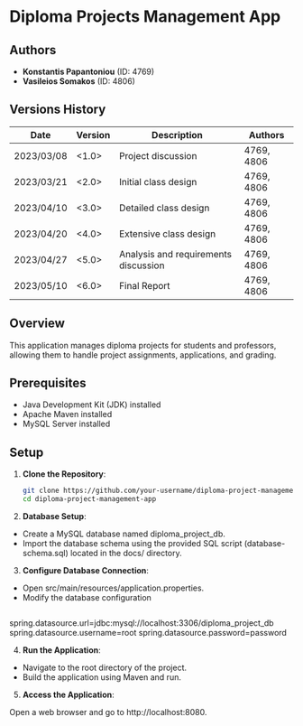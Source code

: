 # Diploma Projects Management App

## Authors

- **Konstantis Papantoniou** (ID: 4769)
- **Vasileios Somakos** (ID: 4806)

## Versions History

| Date       | Version | Description                          | Authors    |
|------------|---------|--------------------------------------|------------|
| 2023/03/08 | <1.0>   | Project discussion                    | 4769, 4806 |
| 2023/03/21 | <2.0>   | Initial class design                  | 4769, 4806 |
| 2023/04/10 | <3.0>   | Detailed class design                 | 4769, 4806 |
| 2023/04/20 | <4.0>   | Extensive class design                | 4769, 4806 |
| 2023/04/27 | <5.0>   | Analysis and requirements discussion  | 4769, 4806 |
| 2023/05/10 | <6.0>   | Final Report                          | 4769, 4806 |

## Overview

This application manages diploma projects for students and professors, allowing them to handle project assignments, applications, and grading.

## Prerequisites

- Java Development Kit (JDK) installed
- Apache Maven installed
- MySQL Server installed

## Setup

1. **Clone the Repository**:
   ```bash
   git clone https://github.com/your-username/diploma-project-management-app.git
   cd diploma-project-management-app

2. **Database Setup**:

- Create a MySQL database named diploma_project_db.
- Import the database schema using the provided SQL script (database-schema.sql) located in the docs/ directory.
3. **Configure Database Connection**:

- Open src/main/resources/application.properties.
- Modify the database configuration
  ```
spring.datasource.url=jdbc:mysql://localhost:3306/diploma_project_db
spring.datasource.username=root
spring.datasource.password=password

4. **Run the Application**:

- Navigate to the root directory of the project.
- Build the application using Maven and run.

5. **Access the Application**:

Open a web browser and go to http://localhost:8080.

